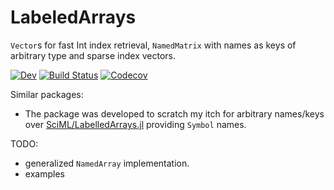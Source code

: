 # LabeledArrays
`Vector`s for fast Int index retrieval, `NamedMatrix` with names as keys of arbitrary type and sparse index vectors.
<!-- [![Stable](https://img.shields.io/badge/docs-stable-blue.svg)](https://gkappler.github.io/LabeledArrays.jl/stable) -->
[![Dev](https://img.shields.io/badge/docs-dev-blue.svg)](https://gkappler.github.io/LabeledArrays.jl/dev)
[![Build Status](https://travis-ci.org/gkappler/LabeledArrays.jl.svg?branch=master)](https://travis-ci.com/github/gkappler/LabeledArrays.jl)
[![Codecov](https://codecov.io/gh/gkappler/LabeledArrays.jl/branch/master/graph/badge.svg)](https://codecov.io/gh/gkappler/LabeledArrays.jl)

Similar packages:
- The package was developed to scratch my itch for arbitrary names/keys over [SciML/LabelledArrays.jl](https://github.com/SciML/LabelledArrays.jl) providing `Symbol` names.

TODO: 
- generalized `NamedArray` implementation.
- examples
